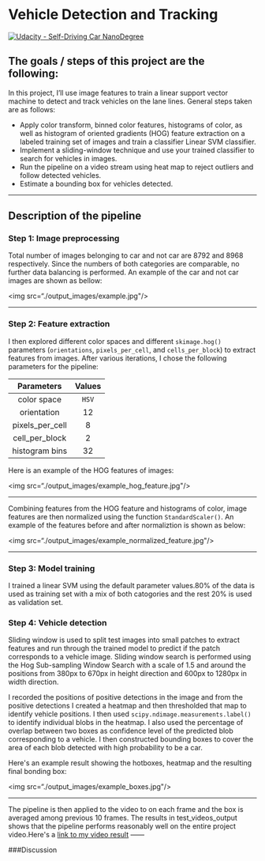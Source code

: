 # Vehicle Detection and Tracking

[![Udacity - Self-Driving Car NanoDegree](https://s3.amazonaws.com/udacity-sdc/github/shield-carnd.svg)](http://www.udacity.com/drive)

## The goals / steps of this project are the following:
In this project, I’ll use image features to train a linear support vector machine to detect and track vehicles on the lane lines. General steps taken are as follows:

* Apply color transform, binned color features, histograms of color, as well as histogram of oriented gradients (HOG) feature extraction on a labeled training set of images and train a classifier Linear SVM classifier.
* Implement a sliding-window technique and use your trained classifier to search for vehicles in images.
* Run the pipeline on a video stream using heat map to reject outliers and follow detected vehicles.
* Estimate a bounding box for vehicles detected.

---
## Description of the pipeline

### Step 1: Image preprocessing
Total number of images belonging to car and not car are 8792 and 8968 respectively. Since the numbers of both categories are comparable, no further data balancing is performed. An example of the car and not car images are shown as bellow:

<img src=“./output_images/example.jpg"/>

---

### Step 2: Feature extraction

I then explored different color spaces and different `skimage.hog()` parameters (`orientations`, `pixels_per_cell`, and `cells_per_block`) to extract features from images. After various iterations, I chose the following parameters for the pipeline:

| Parameters        | Values   | 
|:-------------:|:-------------:| 
| color space     | `HSV`       | 
| orientation     | 12      	|
| pixels_per_cell     | 8      |
| cell_per_block     | 2        |
| histogram bins     | 32        |

Here is an example of the HOG features of images:

<img src=“./output_images/example_hog_feature.jpg"/>

---
Combining features from the HOG feature and histograms of color, image features are then normalized using the function `StandardScaler()`. An example of the features before and after normaliztion is shown as below:

<img src=“./output_images/example_normalized_feature.jpg"/>

---

### Step 3: Model training

I trained a linear SVM using the default parameter values.80% of the data is used as training set with a mix of both catogories and the rest 20% is used as validation set.

### Step 4: Vehicle detection

Sliding window is used to split test images into small patches to extract features and run through the trained model to predict if the patch corresponds to a vehicle image. Sliding window search is performed using the Hog Sub-sampling Window Search with a scale of 1.5 and around the positions from 380px to 670px in height direction and 600px to 1280px in width direction. 

I recorded the positions of positive detections in the image and from the positive detections I created a heatmap and then thresholded that map to identify vehicle positions. I then used `scipy.ndimage.measurements.label()` to identify individual blobs in the heatmap.  I also used the percentage of overlap between two boxes as confidence level of the predicted blob corresponding to a vehicle. I then constructed bounding boxes to cover the area of each blob detected with high probability to be a car.  
  
Here's an example result showing the hotboxes, heatmap and the resulting final bonding box:

<img src=“./output_images/example_boxes.jpg"/>

---

The pipeline is then applied to the video to on each frame and the box is averaged among previous 10 frames. The results in test_videos_output shows that the pipeline performs reasonably well on the entire project video.Here's a [link to my video result]((./project_video.mp4))
——

###Discussion


  

